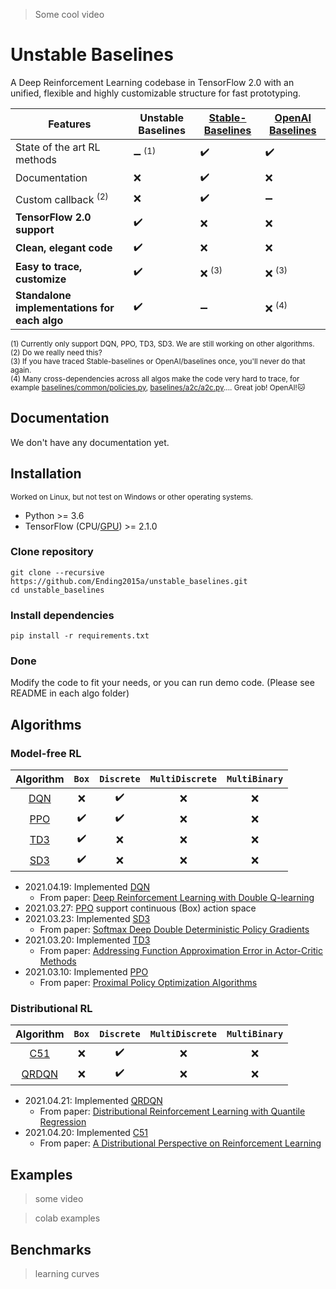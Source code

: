 > Some cool video

# Unstable Baselines

A Deep Reinforcement Learning codebase in TensorFlow 2.0 with an unified, flexible and highly customizable structure for fast prototyping.



| **Features**                   | Unstable Baselines                | [**Stable-Baselines**](https://github.com/hill-a/stable-baselines) | [**OpenAI Baselines**](https://github.com/openai/baselines) |
| ------------------------------ | --------------------------------- | ------------------- | ------------------ |
| State of the art RL methods    | :heavy_minus_sign: <sup>(1)</sup> | :heavy_check_mark:  | :heavy_check_mark: |
| Documentation                  | :x:                               | :heavy_check_mark:  | :x:                |
| Custom callback <sup>(2)</sup> | :x:                               | :heavy_check_mark:  | :heavy_minus_sign: |
| **TensorFlow 2.0 support**     | :heavy_check_mark:                | :x:                 | :x:                |
| **Clean, elegant code**        | :heavy_check_mark:                | :x:                 | :x:                |
| **Easy to trace, customize**   | :heavy_check_mark:                | :x: <sup>(3)</sup>  | :x: <sup>(3)</sup> |
| **Standalone implementations for each algo** | :heavy_check_mark:  | :heavy_minus_sign:  | :x: <sup>(4)</sup> |

<sup>(1) Currently only support DQN, PPO, TD3, SD3. We are still working on other algorithms.</sup><br>
<sup>(2) Do we really need this? </sup><br>
<sup>(3) If you have traced Stable-baselines or OpenAI/baselines once, you'll never do that again.</sup><br>
<sup>(4) Many cross-dependencies across all algos make the code very hard to trace, for example [baselines/common/policies.py](https://github.com/openai/baselines/blob/master/baselines/common/policies.py#L3), [baselines/a2c/a2c.py](https://github.com/openai/baselines/blob/master/baselines/a2c/a2c.py#L14).... Great job! OpenAI!:cat:</sup><br>


## Documentation
We don't have any documentation yet.

## Installation
<sup>Worked on Linux, but not test on Windows or other operating systems.</sup><br>
* Python >= 3.6
* TensorFlow (CPU/[GPU](https://www.tensorflow.org/install/source#gpu)) >= 2.1.0

### Clone repository

```
git clone --recursive https://github.com/Ending2015a/unstable_baselines.git
cd unstable_baselines
```

### Install dependencies
```
pip install -r requirements.txt
```

### Done

Modify the code to fit your needs, or you can run demo code. (Please see README in each algo folder)

## Algorithms

### Model-free RL


|           Algorithm           |        `Box`       |     `Discrete`     | `MultiDiscrete` | `MultiBinary` |
|:-----------------------------:|:------------------:|:------------------:|:---------------:|:-------------:|
| [DQN](unstable_baselines/dqn) | :x:                | :heavy_check_mark: | :x:             | :x:           |
| [PPO](unstable_baselines/ppo) | :heavy_check_mark: | :heavy_check_mark: | :x:             | :x:           |
| [TD3](unstable_baselines/td3) | :heavy_check_mark: | :x:                | :x:             | :x:           |
| [SD3](unstable_baselines/sd3) | :heavy_check_mark: | :x:                | :x:             | :x:           |

* 2021.04.19: Implemented [DQN](unstable_baselines/dqn)
  * From paper: [Deep Reinforcement Learning with Double Q-learning](https://arxiv.org/abs/1509.06461)
* 2021.03.27: [PPO](unstable_baselines/ppo) support continuous (Box) action space
* 2021.03.23: Implemented [SD3](unstable_baselines/sd3)
  * From paper: [Softmax Deep Double Deterministic Policy Gradients](https://arxiv.org/abs/2010.09177)
* 2021.03.20: Implemented [TD3](unstable_baselines/td3)
  * From paper: [Addressing Function Approximation Error in Actor-Critic Methods](https://arxiv.org/abs/1802.09477)
* 2021.03.10: Implemented [PPO](unstable_baselines/ppo)
  * From paper: [Proximal Policy Optimization Algorithms](https://arxiv.org/abs/1707.06347)


### Distributional RL

|              Algorithm              | `Box` |     `Discrete`     | `MultiDiscrete` | `MultiBinary` |
|:-----------------------------------:|:-----:|:------------------:|:---------------:|:-------------:|
| [C51](unstable_baselines/d/c51)     |  :x:  | :heavy_check_mark: |       :x:       |      :x:      |
| [QRDQN](unstable_baselines/d/qrdqn) |  :x:  | :heavy_check_mark: |       :x:       |      :x:      |

* 2021.04.21: Implemented [QRDQN](unstable_baselines/d/qrdqn)
  * From paper: [Distributional Reinforcement Learning with Quantile Regression](https://arxiv.org/abs/1710.10044)
* 2021.04.20: Implemented [C51](unstable_baselines/d/c51)
  * From paper: [A Distributional Perspective on Reinforcement Learning](https://arxiv.org/abs/1707.06887)

<!---
### Hierarchical RL

| Algorithm | `Box`              | `Discrete`         | `MultiDiscrete`    | `MultiBinary`      |
|:-----------:|:--------------------:|:--------------------:|:--------------------:|:--------------------:|


### Other RL

| Algorithm | `Box`              | `Discrete`         | `MultiDiscrete`    | `MultiBinary`      |
|:-----------:|:--------------------:|:--------------------:|:--------------------:|:--------------------:|

--->
## Examples

> some video

> colab examples

## Benchmarks

> learning curves
